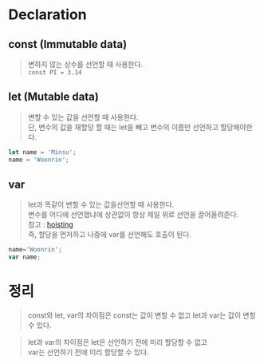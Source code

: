 # Declaration

## const (Immutable data)
> 변하지 않는 상수를 선언할 때 사용한다.  
> `const PI = 3.14`

## let (Mutable  data)
> 변할 수 있는 값을 선언할 때 사용한다.  
> 단, 변수의 값을 재할당 할 때는 let을 빼고 변수의 이름만 선언하고 할당해야한다.
```js
let name = 'Minsu';
name = 'Woonrin';
```

## var
> let과 똑같이 변할 수 있는 값을선언할 때 사용한다.  
> 변수를 어디에 선언했냐에 상관없이 항상 제일 위로 선언을 끌어올려준다.  
> 참고 : [hoisting](/JAVASCRIPT/hoisting.md)  
> 즉, 할당을 먼저하고 나중에 var를 선언해도 호출이 된다.
```js
name='Woonrin';
var name;
```

# 정리
> const와 let, var의 차이점은 const는 값이 변할 수 없고 let과 var는 값이 변할 수 있다.

> let과 var의 차이점은 let은 선언하기 전에 미리 할당할 수 없고  
> var는 선언하기 전에 미리 할당할 수 있다.
